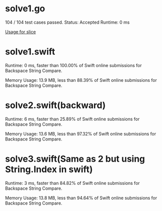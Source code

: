 # solve1.go

104 / 104 test cases passed.
Status: Accepted
Runtime: 0 ms

[Usage for slice](https://github.com/golang/go/wiki/SliceTricks)

# solve1.swift

Runtime: 0 ms, faster than 100.00% of Swift online submissions for Backspace String Compare.

Memory Usage: 13.9 MB, less than 88.39% of Swift online submissions for Backspace String Compare.


# solve2.swift(backward)

Runtime: 6 ms, faster than 25.89% of Swift online submissions for Backspace String Compare.

Memory Usage: 13.6 MB, less than 97.32% of Swift online submissions for Backspace String Compare.


# solve3.swift(Same as 2 but using String.Index in swift)

Runtime: 3 ms, faster than 84.82% of Swift online submissions for Backspace String Compare.

Memory Usage: 13.8 MB, less than 94.64% of Swift online submissions for Backspace String Compare.

